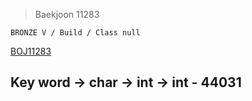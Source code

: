 >Baekjoon 11283

```BRONZE V / Build / Class null```

[BOJ11283](https://www.acmicpc.net/problem/11283)<br>
<h2>Key word -> char -> int -> int - 44031</h2>

